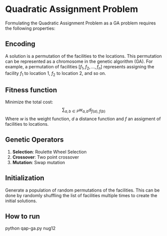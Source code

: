 # Quadratic Assignment Problem

Formulating the Quadratic Assignment Problem as a GA problem requires the following properties:

## Encoding
A solution is a permutation of the facilities to the locations. This permutation can be represented as a chromosome in the genetic algorithm (GA).
For example, a permutation of facilities $[f_1,f_2,...,f_n]$ represents assigning the facility $f_1$ to location 1, $f_2$ to location 2, and so on.


## Fitness function
Minimize the total cost:
$$
\sum_{a,b \in P}{w_{a,b}d_{f(a), f(b)}}
$$
Where $w$ is the weight function, $d$ a distance function and $f$ an assigment of facilities to locations. 

## Genetic Operators

1. **Selection**: Roulette Wheel Selection
2. **Crossover**: Two point crossover
3. **Mutation**: Swap mutation

## Initialization
Generate a population of random permutations of the facilities. This can be done by randomly shuffling the list of facilities multiple times to create the initial solutions.

## How to run
python qap-ga.py nug12